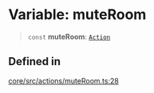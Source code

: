 # Variable: muteRoom

> `const` **muteRoom**: [`Action`](../interfaces/Action.md)

## Defined in

[core/src/actions/muteRoom.ts:28](https://github.com/ai16z/eliza/blob/c96957e5a5d17e343b499dd4d46ce403856ac5bc/core/src/actions/muteRoom.ts#L28)
